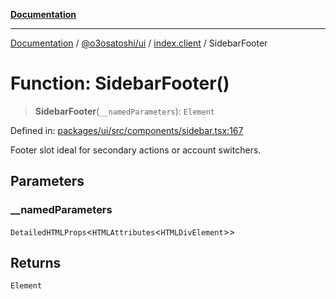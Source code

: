 [**Documentation**](../../../../README.md)

***

[Documentation](../../../../README.md) / [@o3osatoshi/ui](../../README.md) / [index.client](../README.md) / SidebarFooter

# Function: SidebarFooter()

> **SidebarFooter**(`__namedParameters`): `Element`

Defined in: [packages/ui/src/components/sidebar.tsx:167](https://github.com/o3osatoshi/experiment/blob/04dfa58df6e48824a200a24d77afef7ce464e1ae/packages/ui/src/components/sidebar.tsx#L167)

Footer slot ideal for secondary actions or account switchers.

## Parameters

### \_\_namedParameters

`DetailedHTMLProps`\<`HTMLAttributes`\<`HTMLDivElement`\>\>

## Returns

`Element`

